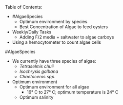 Table of Contents:
- #AlgaeSpecies 
	- Optimum environment by species
	- Best Concentration of Algae to feed oysters 
- Weekly/Daily Tasks
	- Adding F/2 media + saltwater to algae carboys 
- Using a hemocytometer to count algae cells

#AlgaeSpecies 
- We currently have three species of algae:
	- *Tetraselmis chuii*
	- *Isochrysis galbana*
	- *Chaetoceros spp.*
- Optimum environment
	- Optimum environment for all algae
		- 16° C to 27° C; optimum temperature is 24° C
	- Optimum salinity 